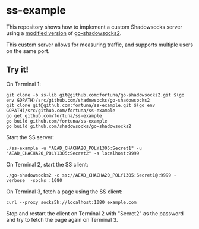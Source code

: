 # ss-example

This repository shows how to implement a custom Shadowsocks server using a [modified version](https://github.com/fortuna/go-shadowsocks2) of [go-shadowsocks2](https://github.com/shadowsocks/go-shadowsocks2).

This custom server allows for measuring traffic, and supports multiple users on the same port.

## Try it!

On Terminal 1:
```
git clone -b ss-lib git@github.com:fortuna/go-shadowsocks2.git $(go env GOPATH)/src/github.com/shadowsocks/go-shadowsocks2
git clone git@github.com:fortuna/ss-example.git $(go env GOPATH)/src/github.com/fortuna/ss-example
go get github.com/fortuna/ss-example
go build github.com/fortuna/ss-example
go build github.com/shadowsocks/go-shadowsocks2
```

Start the SS server:
```
./ss-example -u "AEAD_CHACHA20_POLY1305:Secret1" -u "AEAD_CHACHA20_POLY1305:Secret2" -s localhost:9999
```

On Terminal 2, start the SS client:
```
./go-shadowsocks2 -c ss://AEAD_CHACHA20_POLY1305:Secret1@:9999 -verbose  -socks :1080
```

On Terminal 3, fetch a page using the SS client:
```
curl --proxy socks5h://localhost:1080 example.com
```

Stop and restart the client on Terminal 2 with "Secret2" as the password and try to fetch the page again on Terminal 3.
